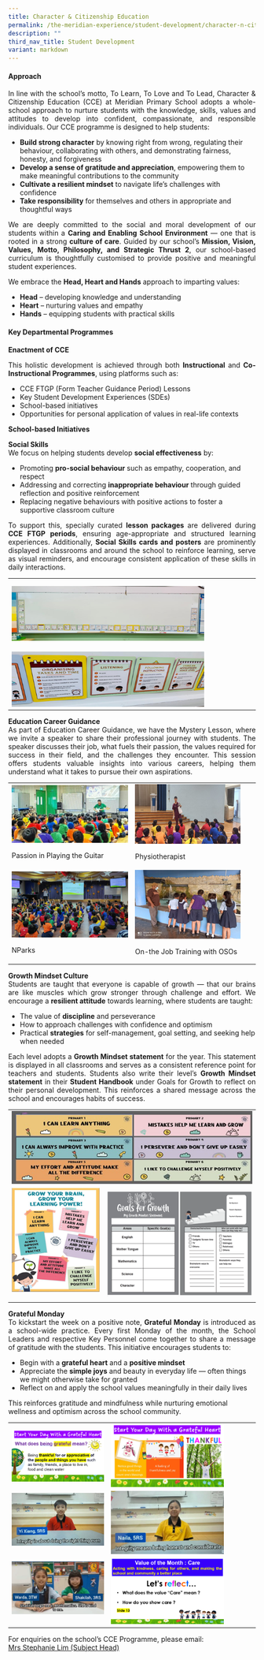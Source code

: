 ```yaml
---
title: Character & Citizenship Education
permalink: /the-meridian-experience/student-development/character-n-citizenship-education/
description: ""
third_nav_title: Student Development
variant: markdown
---
```

<h4>Approach</h4>
<p align="justify">In line with the school’s motto, To Learn, To Love and To Lead, Character &amp; Citizenship Education (CCE) at Meridian Primary School adopts a whole-school approach to nurture students with the knowledge, skills, values and attitudes to develop into confident, compassionate, and responsible individuals. Our CCE programme is designed to help students:
</p><ul>
	<li><b>Build strong character</b> by knowing right from wrong, regulating their behaviour, collaborating with others, and demonstrating fairness, honesty, and forgiveness</li>
	<li> <b>Develop a sense of gratitude and appreciation</b>, empowering them to make meaningful contributions to the community</li>
	<li><b>Cultivate a resilient mindset</b> to navigate life’s challenges with confidence</li>
	<li><b>Take responsibility</b> for themselves and others in appropriate and thoughtful ways</li>
</ul>
<p></p>
  
<p align="justify">We are deeply committed to the social and moral development of our students within a <b>Caring and Enabling School Environment</b> — one that is rooted in a strong <b>culture of care</b>. Guided by our school’s <b>Mission, Vision, Values, Motto, Philosophy, and Strategic Thrust 2</b>, our school-based curriculum is thoughtfully customised to provide positive and meaningful student experiences.</p>

<p align="justify">We embrace the <b>Head, Heart and Hands</b> approach to imparting values:
</p><ul>
	<li><b>Head</b> – developing knowledge and understanding</li>
	<li> <b>Heart</b> – nurturing values and empathy</li>
	<li><b>Hands</b> – equipping students with practical skills</li>
</ul>
<p></p>

<h4>Key Departmental Programmes</h4>

<b>Enactment of CCE</b>

<p align="justify">This holistic development is achieved through both <b>Instructional</b> and <b>Co-Instructional Programmes</b>, using platforms such as:
</p><ul>
	<li>CCE FTGP (Form Teacher Guidance Period) Lessons</li>
	<li> Key Student Development Experiences (SDEs)</li>
	<li>School-based initiatives</li>
	<li>Opportunities for personal application of values in real-life contexts</li>
</ul>
<p></p>

<b>School-based Initiatives</b>

<p align="justify"><b>Social Skills</b><br>We focus on helping students develop <b>social effectiveness</b> by:
</p><ul>
	<li>Promoting <b>pro-social behaviour</b> such as empathy, cooperation, and respect</li>
	<li> Addressing and correcting <b>inappropriate behaviour</b> through guided reflection and positive reinforcement</li>
	<li>Replacing negative behaviours with positive actions to foster a supportive classroom culture</li>
</ul><p></p>

<p align="justify">To support this, specially curated <b>lesson packages</b> are delivered during <b>CCE FTGP periods</b>, ensuring age-appropriate and structured learning experiences. Additionally, <b>Social Skills cards and posters</b> are prominently displayed in classrooms and around the school to reinforce learning, serve as visual reminders, and encourage consistent application of these skills in daily interactions.</p>

<table style="minWidth: 50px">
<colgroup>
<col>
<col>
</colgroup>
<tbody>
<tr>
<td rowspan="1" colspan="2">
<p></p>
<div class="isomer-image-wrapper">
<img style="width: 80%" height="auto" width="100%" alt="" src="/images/CCE/2025_CCE_1.png">
</div>
</td>
</tr>
<tr>
<td rowspan="1" colspan="2">
<p></p>
<div class="isomer-image-wrapper">
<img style="width: 80%;" height="auto" width="100%" alt="" src="/images/CCE/2025_CCE_2.png">
</div>
</td>
</tr>
</tbody>
</table>

<p align="justify"><b>Education Career Guidance</b><br>As part of Education Career Guidance, we have the Mystery Lesson, where we invite a speaker to share their professional journey with students. The speaker discusses their job, what fuels their passion, the values required for success in their field, and the challenges they encounter. This session offers students valuable insights into various careers, helping them understand what it takes to pursue their own aspirations.</p>

<table style="minWidth: 50px">
<colgroup>
<col>
<col>
</colgroup>
<tbody>
<tr>
<td rowspan="1" colspan="1">
<div class="isomer-image-wrapper">
<img style="width: 100%" height="auto" width="100%" alt="" src="/images/CCE/2025_CCE_3.png">
</div>
<p></p>
<p>Passion in Playing the Guitar</p>
</td>
<td rowspan="1" colspan="1">
<div class="isomer-image-wrapper">
<img style="width: 90%" height="auto" width="100%" alt="" src="/images/CCE/2025_CCE_4.png">
</div>
<p>Physiotherapist</p>
</td>
</tr>
<tr>
<td rowspan="1" colspan="1">
<div class="isomer-image-wrapper">
<img style="width: 100%" height="auto" width="100%" alt="" src="/images/CCE/2025_CCE_5.png">
</div>
<p></p>
<p>NParks</p>
</td>
<td rowspan="1" colspan="1">
<div class="isomer-image-wrapper">
<img style="width: 90%" height="auto" width="100%" alt="" src="/images/CCE/2025_CCE_6.png">
</div>
<p>On-the Job Training with OSOs</p>
</td>
</tr>
</tbody>
</table>

<p align="justify"><b>Growth Mindset Culture</b><br>Students are taught that everyone is capable of growth — that our brains are like muscles which grow stronger through challenge and effort. We encourage a <b>resilient attitude</b> towards learning, where students are taught:
</p><ul>
	<li>The value of <b>discipline</b> and perseverance</li>
	<li> How to approach challenges with confidence and optimism</li>
	<li>Practical <b>strategies</b> for self-management, goal setting, and seeking help when needed</li>
</ul><p></p>
<p align="justify">Each level adopts a <b>Growth Mindset statement</b> for the year. This statement is displayed in all classrooms and serves as a consistent reference point for teachers and students. 
Students also write their level’s <b>Growth Mindset statement</b> in their <b>Student Handbook</b> under Goals for Growth to reflect on their personal development. This reinforces a shared message across the school and encourages habits of success.
</p>

<table style="minWidth: 50px">
<colgroup>
<col>
<col>
</colgroup>
<tbody>
<tr>
<td rowspan="1" colspan="2">
<div class="isomer-image-wrapper">
<img style="width: 100%" height="auto" width="100%" alt="" src="/images/CCE/2025_CCE_7.jpg">
</div>
</td>
</tr>
<tr>
<td rowspan="1" colspan="1">
<div class="isomer-image-wrapper">
<img style="width: 100%" height="auto" width="100%" alt="" src="/images/CCE/2025_CCE_8.png">
</div>
<p></p>
</td>
<td rowspan="1" colspan="1">
<div class="isomer-image-wrapper">
<img style="width: 100%" height="auto" width="100%" alt="" src="/images/CCE/2025_CCE_9.png">
</div>
</td>
</tr>
</tbody>
</table>

<p align="justify"><b>Grateful Monday</b><br>To kickstart the week on a positive note, <b>Grateful Monday</b> is introduced as a school-wide practice. Every first Monday of the month, the School Leaders and respective Key Personnel come together to share a message of gratitude with the students. This initiative encourages students to: 
</p><ul>
	<li>Begin with a <b>grateful heart</b> and a <b>positive mindset</b></li>
	<li> Appreciate the <b>simple joys</b> and beauty in everyday life — often things we might otherwise take for granted</li>
	<li>Reflect on and apply the school values meaningfully in their daily lives</li>
</ul><p>This reinforces gratitude and mindfulness while nurturing emotional wellness and optimism across the school community.</p>

<table style="minWidth: 50px">
<colgroup>
<col>
<col>
</colgroup>
<tbody>
<tr>
<td rowspan="1" colspan="1">
<div class="isomer-image-wrapper">
<img style="width: 100%" height="auto" width="100%" alt="" src="/images/CCE/2025_CCE_10.png">
</div>
</td>
<td rowspan="1" colspan="1">
<div class="isomer-image-wrapper">
<img style="width: 80%" height="auto" width="100%" alt="" src="/images/CCE/2025_CCE_11.png">
</div>
</td>
</tr>
<tr>
<td rowspan="1" colspan="1">
<div class="isomer-image-wrapper">
<img style="width: 100%" height="auto" width="100%" alt="" src="/images/CCE/2025_CCE_12.png">
</div>
<p></p>
</td>
<td rowspan="1" colspan="1">
<div class="isomer-image-wrapper">
<img style="width: 80%" height="auto" width="100%" alt="" src="/images/CCE/2025_CCE_13.png">
</div>
</td>
</tr>
<tr>
<td rowspan="1" colspan="1">
<div class="isomer-image-wrapper">
<img style="width: 100%" height="auto" width="100%" alt="" src="/images/CCE/2025_CCE_14.png">
</div>
<p></p>
</td>
<td rowspan="1" colspan="1">
<div class="isomer-image-wrapper">
<img style="width: 80%" height="auto" width="100%" alt="" src="/images/CCE/2025_CCE_15.png">
</div>
</td>
</tr>

</tbody>
</table>

<p style="margin-bottom:0; margin-top:0;">For enquiries on the school’s CCE Programme, please email:</p>
<a href="mailto:Wan_Boon_Tay@moe.edu.sg">Mrs Stephanie Lim (Subject Head)</a>